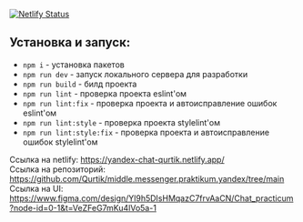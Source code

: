 
[![Netlify Status](https://api.netlify.com/api/v1/badges/80847943-a820-4ae6-8450-70c458dae960/deploy-status)](https://app.netlify.com/sites/yandex-chat-qurtik/deploys)

## Установка и запуск:
- `npm i` - установка пакетов
- `npm run dev` - запуск локального сервера для разработки
- `npm run build` - билд проекта
- `npm run lint` - проверка проекта eslint'ом
- `npm run lint:fix` - проверка проекта и автоисправление ошибок eslint'ом
- `npm run lint:style` - проверка проекта stylelint'ом
- `npm run lint:style:fix` - проверка проекта и автоисправление ошибок stylelint'ом

Ссылка на netlify: https://yandex-chat-qurtik.netlify.app/  
Ссылка на репозиторий: https://github.com/Qurtik/middle.messenger.praktikum.yandex/tree/main
Ссылка на UI: https://www.figma.com/design/Yl9h5DIsHMqazC7frvAaCN/Chat_practicum?node-id=0-1&t=VeZFeG7mKu4lVo5a-1  


<!-- Конфигурация линтеров https://habr.com/ru/companies/ruvds/articles/428173/ -->
<!-- ## Как пользоваться: -->
<!-- 1. Зарегистрироваться в приложении -->
<!-- Скрин страницы регистрации -->
<!-- 2. Пройти авторизацию -->
<!-- Скрин страницы авторизации -->
<!-- 3. Добавить нового пользователя -->
<!-- Скрин модального окна добавления пользователя -->
<!-- 4. Удалить пользователя из чата -->
<!-- Скрин модального окна удаления пользователя -->
<!-- 5. Страница профиля пользователя -->
<!-- Скрин страницы профиля пользователя -->
